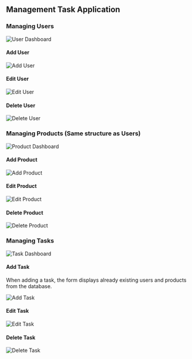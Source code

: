 <h2>Management Task Application</h2>

<h3>Managing Users</h3>
<img src="captures/user-1.png" alt="User Dashboard">
<h4>Add User</h4>
<img src="captures/user-2.png" alt="Add User">
<h4>Edit User</h4>
<img src="captures/user-3.png" alt="Edit User">
<h4>Delete User</h4>
<img src="captures/user-4.png" alt="Delete User">

<h3>Managing Products (Same structure as Users)</h3>
<img src="captures/product-1.png" alt="Product Dashboard">
<h4>Add Product</h4>
<img src="captures/product-2.png" alt="Add Product">
<h4>Edit Product</h4>
<img src="captures/product-3.png" alt="Edit Product">
<h4>Delete Product</h4>
<img src="captures/product-4.png" alt="Delete Product">

<h3>Managing Tasks</h3>
<img src="captures/task-1.png" alt="Task Dashboard">
<h4>Add Task</h4>
<p>When adding a task, the form displays already existing users and products from the database.</p>
<img src="captures/task-2.png" alt="Add Task">
<h4>Edit Task</h4>
<img src="captures/task-3.png" alt="Edit Task">
<h4>Delete Task</h4>
<img src="captures/task-4.png" alt="Delete Task">
